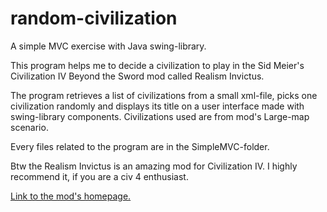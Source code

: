 # random-civilization
A simple MVC exercise with Java swing-library. 

This program helps me to decide a civilization to play in the Sid Meier's Civilization IV Beyond the Sword mod called Realism Invictus.

The program retrieves a list of civilizations from a small xml-file, picks one civilization randomly and displays its title on a user interface made with swing-library components. Civilizations used are from mod's Large-map scenario.

Every files related to the program are in the SimpleMVC-folder.

Btw the Realism Invictus is an amazing mod for Civilization IV. I highly recommend it, if you are a civ 4 enthusiast.

<a href="http://www.realism-invictus.com/">Link to the mod's homepage.</a>

